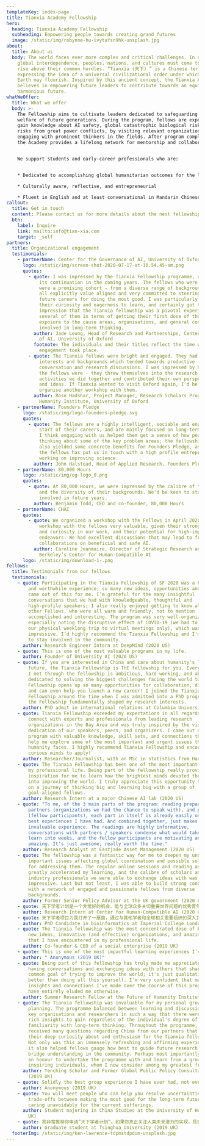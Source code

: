 ```yaml
---
templateKey: index-page
title: Tianxia Academy Fellowship
hero:
  heading: Tianxia Academy Fellowship
  subheading: Empowering people towards creating grand futures
  image: /static/img/robynne-hu-ivytafsn9hk-unsplash.jpg
about:
  title: About us
  body: The world faces ever more complex and critical challenges. In an era of
    global interdependence, peoples, nations, and cultures must come together to
    rise above their common hurdles. “Tianxia (天下) ” is a Chinese term
    expressing the idea of a universal civilizational order under which life on
    Earth may flourish. Inspired by this ancient concept, the Tianxia Academy
    believes in empowering future leaders to contribute towards an equitable and
    harmonious future.
whatWeOffer:
  title: What we offer
  body: >-
    The Fellowship aims to cultivate leaders dedicated to safeguarding the
    welfare of future generations. During the program, fellows are expected to
    gain knowledge about AI safety, global catastrophic biological risks, and
    risks from great power conflicts, by visiting relevant organizations and
    engaging with prominent thinkers in the fields. After program completion,
    the Academy provides a lifelong network for mentorship and collaborations.


    We support students and early-career professionals who are:


    * Dedicated to accomplishing global humanitarian outcomes for the long-term future

    * Culturally aware, reflective, and entrepreneurial 

    * Fluent in English and at least conversational in Mandarin Chinese
callout:
  title: Get in touch
  content: Please contact us for more details about the next fellowship round.
  btn:
    label: Inquire
    link: mailto:info@tian-xia.com
    target: _self
partners:
  title: Organizational engagement
  testimonials:
    - partnerName: Center for the Governance of AI, University of Oxford
      logo: /static/img/screen-shot-2020-07-17-at-10.54.45-am.png
      quotes:
        - quote: I was impressed by the Tianxia Fellowship programme, and would support
            its continuation in the coming years. The fellows who were selected
            were a promising cohort - from a diverse range of backgrounds, but
            all explicitly value aligned and very committed to steering their
            future careers for doing the most good. I was particularly struck by
            their curiosity and eagerness to learn, and certainly got the
            impression that the Tianxia fellowship was a pivotal experience for
            several of them in terms of getting their first dose of thorough
            exposure to the cause areas, organisations, and general concepts
            involved in long-term thinking.
          author: Jade Leung, Head of Research and Partnerships, Center for the Governance
            of AI, University of Oxford
          footnote: The individuals and their titles reflect the time when the program
            engagement took place.
        - quote: The Tianxia fellows were bright and engaged. They had a wide range of
            interests and backgrounds which tended towards productive
            conversation and research discussions. I was impressed by how game
            the fellows were - they threw themselves into the research
            activities we did together and contributed their own perspectives
            and ideas. If Tianxia wanted to visit Oxford again, I'd be keen to
            organise another workshop with them.
          author: Rose Hadshar, Project Manager, Research Scholars Programme,  Future of
            Humanity Institute, University of Oxford
    - partnerName: Founders Pledge
      logo: /static/img/logo-founders-pledge.svg
      quotes:
        - quote: The fellows are a highly intelligent, sociable and engaged group at the
            start of their careers, and are mainly focused on long-term issues.
            I think engaging with us helped them get a sense of how people are
            thinking about some of the key problem areas; the fellowship has
            also yielded some concrete benefits for Founders Pledge, as one of
            the fellows has put us in touch with a high profile entrepreneur
            working on improving science.
          author: John Halstead, Head of Applied Research, Founders Pledge
    - partnerName: 80,000 Hours
      logo: /static/img/og-logo_0.png
      quotes:
        - quote: At 80,000 Hours, we were impressed by the calibre of the Tianxia Fellows
            and the diversity of their backgrounds. We'd be keen to stay
            involved in future years.
          author: Benjamin Todd, CEO and co-founder, 80,000 Hours
    - partnerName: CHAI
      quotes:
        - quote: We organized a workshop with the Fellows in April 2020. We found our
            workshop with the fellows very valuable, given their strong interest
            and curiosity in our work, and their potential for high-impact
            endeavors. We had excellent discussions that may lead to fruitful
            collaborations on beneficial and safe AI.
          author: Caroline Jeanmaire, Director of Strategic Research and Partnerships,  UC
            Berkeley’s Center for Human-Compatible AI
      logo: /static/img/download-1-.png
fellows:
  title: Testimonials from our fellows
  testimonials:
    - quote: Participating in the Tianxia Fellowship of SF 2020 was a highly engaging
        and worthwhile experience; so many new ideas, opportunities and friends
        came out of this for me. I’m grateful for the many insightful
        conversations that we had with knowledgeable, thoughtful and
        high-profile speakers; I also really enjoyed getting to know all of the
        other Fellows, who were all warm and friendly, not to mention
        accomplished and interesting. The program was very well-organized,
        especially noting the disruptive effect of COVID-19 (we had to change
        our physical weeklong trip to virtual meetings only), which was
        impressive. I’d highly recommend the Tianxia Fellowship and I'm excited
        to stay involved in the community.
      author: Research Engineer Intern at DeepMind (2020 US)
    - quote: This is one of the most valuable programs in my life.
      author: Founder of University AI (2020 US)
    - quote: If you are interested in China and care about humanity's long-term
        future, the Tianxia Fellowship is THE fellowship for you. Everyone that
        I met through the fellowship is ambitious, hard-working, and above all,
        dedicated to solving the biggest challenges facing the world today. The
        Fellowship opens up so many opportunities for collaboration, discussion,
        and can even help you launch a new career! I joined the Tianxia
        Fellowship around the time when I was admitted into a PhD program and
        the Fellowship fundamentally shaped my research interests.
      author: PhD admit in international relations at Columbia University (2020 US)
    - quote: Tianxia Fellowship exceeded my expectations in all regards. I was able to
        connect with experts and professionals from leading research
        organizations in the Bay Area and was truly inspired by the vision and
        dedication of our speakers, peers, and organizers. I came out of the
        program with valuable knowledge, skill sets, and connections that would
        help me explore some of the most important and urgent issues that
        humanity faces. I highly recommend Tianxia Fellowship and encourage all
        curious minds to apply!
      author: Researcher/Journalist, with an MSc in statistics from Harvard (2020 US)
    - quote: The Tianxia Fellowship has been one of the most important experiences in
        my professional life. Being part of the fellowship really provided an
        inspiration for me to learn how the brightest minds devoted themselves
        into improving the world. I truly appreciate this opportunity to embark
        on a journey of thinking big and learning big with a group of
        goal-aligned fellows.
      author: Research Intern at a major Chinese AI lab (2020 US)
    - quote: "To me, of the 3 main parts of the program: reading preparations,
        partners (organizations we had the chance to speak with), and people
        (fellow participants), each part in itself is already easily one of the
        best experiences I have had. And combined together, just makes for an
        invaluable experience. The readings are highly informative,
        conversations with partners / speakers condense what would take years to
        learn into weeks, and the fellow participants are motivating and
        amazing. It's just awesome, really worth the time."
      author: Research Analyst at Eastjade Asset Management (2020 US)
    - quote: The fellowship was a fantastic way for me to deepen my understanding of
        important issues affecting global coordination and possible solutions
        for addressing them. The regular online sessions and reading assignments
        greatly accelerated my learning, and the calibre of scholars and
        industry professionals we were able to exchange ideas with was highly
        impressive. Last but not least, I was able to build strong connections
        with a network of engaged and passionate fellows from diverse
        backgrounds.
      author: Former Senior Policy Advisor at the UK government (2020 US)
    - quote: 天下学者计划是一个非常好的机会，能与全球众多关切重要世界问题的优秀青年、最前沿的组织进行对话。我在这里受益良多，不仅是了解先驱者们的思考，也博采优秀的同龄人们的优点。它们都帮助我更深入地思索自己在这些世界问题里所处的位置，关切人类的未来、潜力与挑战。
      author: Research Intern at Center for Human-Compatible AI (2020 US)
    - quote: 天下学者项目为我打开了一扇窗，通过与其他学者和全球相关重要组织的深入互动，启发我思考学习关乎人类长远未来的全球优先议题和为解决议题优化自己的职业选择。
      author: PhD Candidate in bioinformatics at Imperial College London (2020 US)
    - quote: The Tianxia fellowship was the most concentrated dose of big thinking,
        new ideas, innovative (and effective) organizations, and amazing people
        that I have encountered in my professional life.
      author: Co-founder & CEO of a social enterprise (2019 UK)
    - quote: This is one of the most impactful learning experiences I’ve had.
      author: " Anonymous (2019 UK)"
    - quote: Being part of this fellowship has truly made me appreciate the value of
        having conversations and exchanging ideas with others that share a
        common goal of trying to improve the world; it's just qualitatively
        better than doing all this yourself. I'm very confident that many of the
        insights and connections I've made over the course of this program would
        have entirely eluded me otherwise.
      author: Summer Research Fellow at the Future of Humanity Institute (2019 UK)
    - quote: The Tianxia fellowship was invaluable for my personal growth and career
        planning. The programme balanced between learning and discussion with
        key organisations and researchers in such a way that there were always
        rich insights to gain regardless of the individual's degree of
        familiarity with long-term thinking. Throughout the programme, I
        received many questions regarding China from our partners that evinced
        their deep curiosity about and enthusiasm for the Tianxia fellowship.
        Not only was this an immensely refreshing and affirming experience but
        it also helped fellows gauge how best to guide future research and
        bridge understanding in the community. Perhaps most importantly, it was
        an honour to undertake the programme with and learn from a group of such
        inspiring individuals, whom I now consider among my greatest friends.
      author: Yenching Scholar and Former Global Public Policy Consultant to ByteDance
        (2019 UK)
    - quote: Solidly the best group experience I have ever had, not even close.
      author: Anonymous (2019 UK)
    - quote: You will meet people who can help you resolve uncertainties of the
        trade-offs between making the most good for the long-term future and
        caring unavoidably for the current sufferings.
      author: Student majoring in China Studies at the University of Hong Kong (2019
        UK)
    - quote: 我非常推荐你申请”天下学者计划“。如果你真正关注人类未来潜力的实现，具备在长远时间尺度、星球尺度上设想人类未来的视野，关注颠覆性技术（人工智能、生物技术等等）可能会对包括人类在内的地球生命带来的生存性风险，并可以将个人的行动和职业生涯规划与之相结合，这个学者计划将是一次非常难得的机会。
      author: Graduate student at Tsinghua University (2019 UK)
  footerImg: /static/img/ken-lawrence-tdpmstdpdum-unsplash.jpg
---
```

